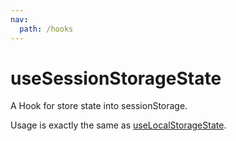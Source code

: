 ```yaml
---
nav:
  path: /hooks
---
```

# useSessionStorageState

A Hook for store state into sessionStorage.

Usage is exactly the same as [useLocalStorageState](./use-local-storage-state).
